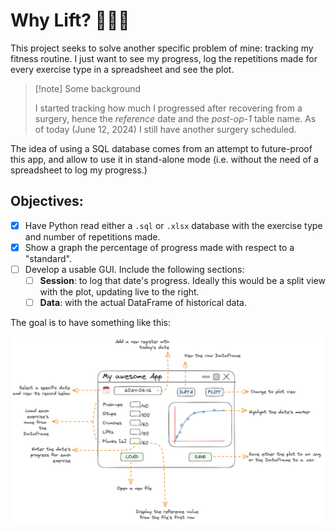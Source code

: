 # Why Lift? 💪🤔💭

This project seeks to solve another specific problem of mine: tracking my fitness routine. I just want to see my progress, log the repetitions made for every exercise type in a spreadsheet and see the plot.

> [!note] Some background
> 
> I started tracking how much I progressed after recovering from a surgery, hence the *reference* date and the *post-op-1* table name. As of today (June 12, 2024) I still have another surgery scheduled.

The idea of using a SQL database comes from an attempt to future-proof this app, and allow to use it in stand-alone mode (i.e. without the need of a spreadsheet to log my progress.)

## Objectives:
- [x] Have Python read either a `.sql` or `.xlsx` database with the exercise type and number of repetitions made.
- [x] Show a graph the percentage of progress made with respect to a "standard".
- [ ] Develop a usable GUI. Include the following sections:
  - [ ] **Session**: to log that date's progress. Ideally this would be a split view with the plot, updating live to the right.
  - [ ] **Data**: with the actual DataFrame of historical data.

The goal is to have something like this:

![Main GUI](./why_lift_explained.png)
